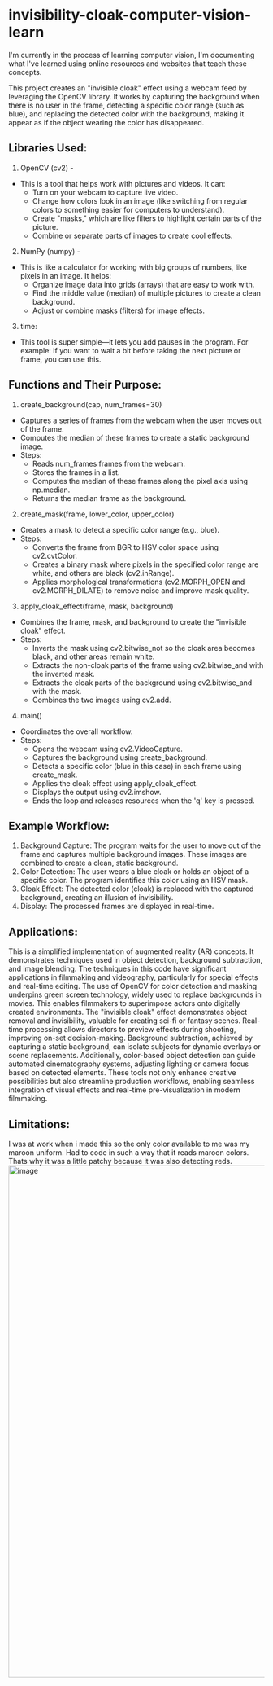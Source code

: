 # invisibility-cloak-computer-vision-learn
I'm currently in the process of learning computer vision, I'm documenting what I've learned using online resources and websites that teach these concepts.

This project creates an "invisible cloak" effect using a webcam feed by leveraging the OpenCV library. It works by capturing the background when there is no user in the frame, detecting a specific color range (such as blue), and replacing the detected color with the background, making it appear as if the object wearing the color has disappeared. 

## Libraries Used:
1. OpenCV (cv2) - 
- This is a tool that helps work with pictures and videos. It can:
     - Turn on your webcam to capture live video.
     - Change how colors look in an image (like switching from regular colors to something easier for computers to understand).
     - Create "masks," which are like filters to highlight certain parts of the picture.
     - Combine or separate parts of images to create cool effects.
2. NumPy (numpy) -
- This is like a calculator for working with big groups of numbers, like pixels in an image. It helps:
  - Organize image data into grids (arrays) that are easy to work with.
  - Find the middle value (median) of multiple pictures to create a clean background.
  - Adjust or combine masks (filters) for image effects.
3. time:
- This tool is super simple—it lets you add pauses in the program. For example: If you want to wait a bit before taking the next picture or frame, you can use this.

## Functions and Their Purpose:
1. create_background(cap, num_frames=30)
- Captures a series of frames from the webcam when the user moves out of the frame.
- Computes the median of these frames to create a static background image.
- Steps:
   - Reads num_frames frames from the webcam.
   - Stores the frames in a list.
   - Computes the median of these frames along the pixel axis using np.median.
   - Returns the median frame as the background.

2. create_mask(frame, lower_color, upper_color)
- Creates a mask to detect a specific color range (e.g., blue).
- Steps:
   - Converts the frame from BGR to HSV color space using cv2.cvtColor.
   - Creates a binary mask where pixels in the specified color range are white, and others are black (cv2.inRange).
   - Applies morphological transformations (cv2.MORPH_OPEN and cv2.MORPH_DILATE) to remove noise and improve mask quality.

3. apply_cloak_effect(frame, mask, background)
- Combines the frame, mask, and background to create the "invisible cloak" effect.
- Steps:
   - Inverts the mask using cv2.bitwise_not so the cloak area becomes black, and other areas remain white.
   - Extracts the non-cloak parts of the frame using cv2.bitwise_and with the inverted mask.
   - Extracts the cloak parts of the background using cv2.bitwise_and with the mask.
   - Combines the two images using cv2.add.
4. main()
- Coordinates the overall workflow.
- Steps:
   - Opens the webcam using cv2.VideoCapture.
   - Captures the background using create_background.
   - Detects a specific color (blue in this case) in each frame using create_mask.
   - Applies the cloak effect using apply_cloak_effect.
   - Displays the output using cv2.imshow.
   - Ends the loop and releases resources when the 'q' key is pressed.
## Example Workflow:
1. Background Capture: The program waits for the user to move out of the frame and captures multiple background images. These images are combined to create a clean, static background.
2. Color Detection: The user wears a blue cloak or holds an object of a specific color. The program identifies this color using an HSV mask.
3. Cloak Effect: The detected color (cloak) is replaced with the captured background, creating an illusion of invisibility.
4. Display: The processed frames are displayed in real-time.

## Applications:
This is a simplified implementation of augmented reality (AR) concepts. It demonstrates techniques used in object detection, background subtraction, and image blending. The techniques in this code have significant applications in filmmaking and videography, particularly for special effects and real-time editing. The use of OpenCV for color detection and masking underpins green screen technology, widely used to replace backgrounds in movies. This enables filmmakers to superimpose actors onto digitally created environments. The "invisible cloak" effect demonstrates object removal and invisibility, valuable for creating sci-fi or fantasy scenes. Real-time processing allows directors to preview effects during shooting, improving on-set decision-making. Background subtraction, achieved by capturing a static background, can isolate subjects for dynamic overlays or scene replacements. Additionally, color-based object detection can guide automated cinematography systems, adjusting lighting or camera focus based on detected elements. These tools not only enhance creative possibilities but also streamline production workflows, enabling seamless integration of visual effects and real-time pre-visualization in modern filmmaking.

## Limitations:
I was at work when i made this so the only color available to me was my maroon uniform. Had to code in such a way that it reads maroon colors. Thats why it was a little patchy because it was also detecting reds. 
<img width="1006" alt="image" src="https://github.com/user-attachments/assets/1063c927-cfc1-417b-9df8-cc3ef117f48f" /> 






